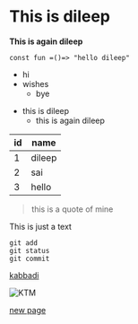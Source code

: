 # This is dileep
**This is again dileep**
```
const fun =()=> "hello dileep"
```

* hi
* wishes
  * bye

- this is dileep
  - this is again dileep

id|name
--|--
1|dileep
2|sai
3|hello

>this is a quote of mine 

This is just a text

```
git add 
git status
git commit
```

[kabbadi](https://www.prokabaddi.com/)

![KTM](https://media.zigcdn.com/media/model/2020/Mar/ktm-rc-390-bs6-right-side-view_270x180.jpg)

[new page](newPage.md)